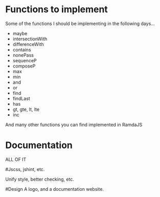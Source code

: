 # Functions to implement

Some of the functions I should be implementing in the following days...

* maybe
* intersectionWith
* differenceWith
* contains
* nonePass
* sequenceP
* composeP
* max
* min
* and
* or
* find
* findLast
* has
* gt, gte, lt, lte
* inc

And many other functions you can find implemented in RamdaJS


# Documentation
ALL OF IT

#Jscss, jshint, etc.

Unify style, better checking, etc.

#Design
A logo, and a documentation website.
